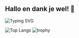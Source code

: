 ## Hallo en dank je wel! 👋
![Typing SVG](https://readme-typing-svg.demolab.com/?lines=Welcome+to+my+page+!)

![Top Langs](https://github-readme-stats.vercel.app/api/top-langs/?username=baocai27)
![trophy](https://github-profile-trophy.vercel.app/?username=baocai27)

<!--
**baocai27/baocai27** is a ✨ _special_ ✨ repository because its `README.md` (this file) appears on your GitHub profile.

Here are some ideas to get you started:

- 🔭 I’m currently working on ...
- 🌱 I’m currently learning ...
- 👯 I’m looking to collaborate on ...
- 🤔 I’m looking for help with ...
- 💬 Ask me about ...
- 📫 How to reach me: ...
- 😄 Pronouns: ...
- ⚡ Fun fact: ...
-->
